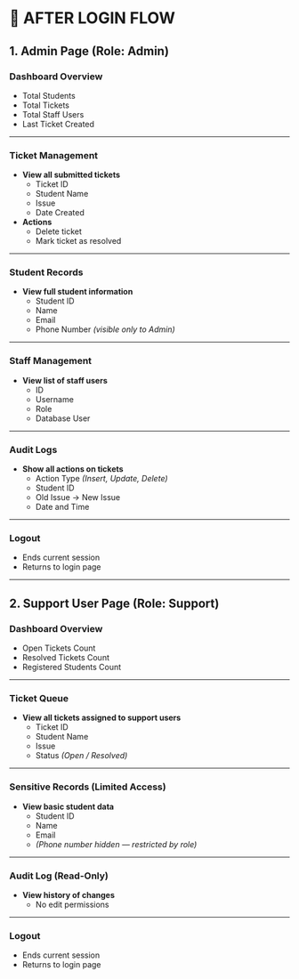 # 🔐 AFTER LOGIN FLOW

## 1. Admin Page (Role: Admin)

### Dashboard Overview
- Total Students  
- Total Tickets  
- Total Staff Users  
- Last Ticket Created  

---

### Ticket Management
- **View all submitted tickets**
  - Ticket ID  
  - Student Name  
  - Issue  
  - Date Created  
- **Actions**
  - Delete ticket  
  - Mark ticket as resolved  

---

### Student Records
- **View full student information**
  - Student ID  
  - Name  
  - Email  
  - Phone Number *(visible only to Admin)*  

---

### Staff Management
- **View list of staff users**
  - ID  
  - Username  
  - Role  
  - Database User  

---

### Audit Logs
- **Show all actions on tickets**
  - Action Type *(Insert, Update, Delete)*  
  - Student ID  
  - Old Issue → New Issue  
  - Date and Time  

---

### Logout
- Ends current session  
- Returns to login page  

---

## 2. Support User Page (Role: Support)

### Dashboard Overview
- Open Tickets Count  
- Resolved Tickets Count  
- Registered Students Count  

---

### Ticket Queue
- **View all tickets assigned to support users**
  - Ticket ID  
  - Student Name  
  - Issue  
  - Status *(Open / Resolved)*  

---

### Sensitive Records (Limited Access)
- **View basic student data**
  - Student ID  
  - Name  
  - Email  
  - *(Phone number hidden — restricted by role)*  

---

### Audit Log (Read-Only)
- **View history of changes**
  - No edit permissions  

---

### Logout
- Ends current session  
- Returns to login page  
